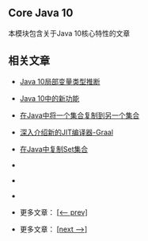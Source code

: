 ## Core Java 10

本模块包含关于Java 10核心特性的文章

## 相关文章

- [Java 10局部变量类型推断](docs/Java10局部变量类型推断.md)
- [Java 10中的新功能](docs/Java10中的新功能.md)
- [在Java中将一个集合复制到另一个集合](docs/在Java中将一个集合复制到另一个集合.md)
- [深入介绍新的JIT编译器-Graal](docs/深入介绍新的JIT编译器-Graal.md)
- [在Java中复制Set集合](docs/在Java中复制Set集合.md)
- []()
- []()
- []()

- 更多文章： [[<-- prev]](../java9-jigsaw/README.md)
- 更多文章： [[next -->]](../java11-1/README.md)